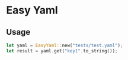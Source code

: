 # Easy Yaml

## Usage

```rust
let yaml = EasyYaml::new("tests/test.yaml");
let result = yaml.get("key1".to_string());
```
